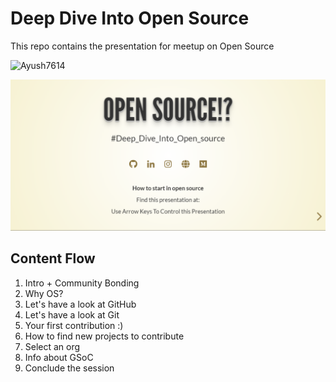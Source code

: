 # Deep Dive Into Open Source

This repo contains the presentation for meetup on Open Source

![Ayush7614](https://socialify.git.ci/Ayush7614/Open-Source-Milap/image?forks=1&issues=1&language=1&owner=1&pattern=Brick%20Wall&pulls=1&stargazers=1&theme=Dark)


<div align="center">
    <img src="./Open Source 1.png" alt="Poster" />
</div>

## Content Flow

1. Intro + Community Bonding
2. Why OS?
3. Let's have a look at GitHub
4. Let's have a look at Git
5. Your first contribution :)
6. How to find new projects to contribute
7. Select an org
8. Info about GSoC
9. Conclude the session
